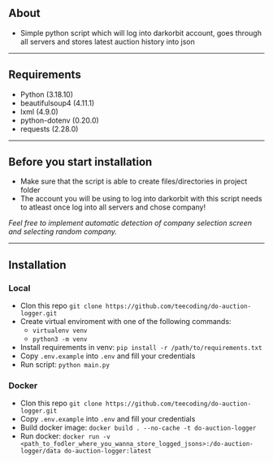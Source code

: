 ## About
- Simple python script which will log into darkorbit account, goes through all servers and stores latest auction history into json 

--- 

## Requirements
- Python (3.18.10)
- beautifulsoup4 (4.11.1)
- lxml (4.9.0)
- python-dotenv (0.20.0)
- requests (2.28.0)

--- 
## Before you start installation
- Make sure that the script is able to create files/directories in project folder
- The account you will be using to log into darkorbit with this script needs to atleast once log into all servers and chose company!

*Feel free to implement automatic detection of company selection screen and selecting random company.*

---

## Installation

### Local 
- Clon this repo `git clone https://github.com/teecoding/do-auction-logger.git`
- Create virtual enviroment with one of the following commands:
    - `virtualenv venv`
    - `python3 -m venv` 
- Install requirements in venv: `pip install -r /path/to/requirements.txt` 
- Copy `.env.example` into `.env` and fill your credentials
- Run script: `python main.py` 

### Docker 
- Clon this repo `git clone https://github.com/teecoding/do-auction-logger.git`
- Copy `.env.example` into `.env` and fill your credentials
- Build docker image: `docker build . --no-cache -t do-auction-logger`
- Run docker: `docker run -v <path_to_fodler_where_you_wanna_store_logged_jsons>:/do-auction-logger/data do-auction-logger:latest`